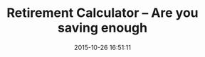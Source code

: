 ---
layout: post
title:  "Retirement Calculator – Are you saving enough"
date:   2015-10-26 16:51:11
categories: blog
description: ""
link: "http://www.aarp.org/work/retirement-planning/retirement_calculator.html"
---